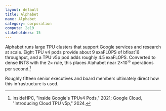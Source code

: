 ```yaml
---
layout: default
title: Alphabet
name: Alphabet
category: corporation
compute: 2e19
stakeholders: 15
---
```


Alphabet runs large TPU clusters that support Google services and research at scale. Eight TPU v4 pods provide about 9 exaFLOPS of bfloat16 throughput, and a TPU v5p pod adds roughly 4.5 exaFLOPS. Converted to dense INT8 with the 2× rule, this places Alphabet near 2×10¹⁹ operations per second.[^1]

Roughly fifteen senior executives and board members ultimately direct how this infrastructure is used.

[^1]: InsideHPC, "Inside Google's TPUv4 Pods," 2021; Google Cloud, "Introducing Cloud TPU v5p," 2024.
